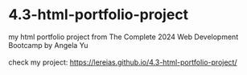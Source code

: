# 4.3-html-portfolio-project
my html portfolio project from The Complete 2024 Web Development Bootcamp by Angela Yu
<br/>
<br/>
check my project: https://lereias.github.io/4.3-html-portfolio-project/
